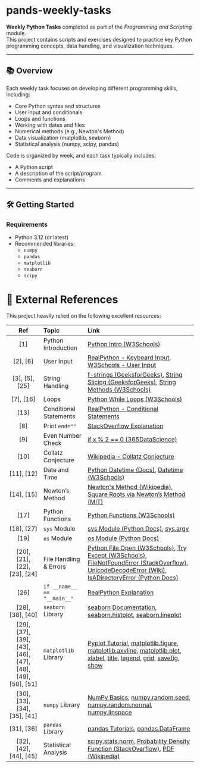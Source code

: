 # pands-weekly-tasks

**Weekly Python Tasks** completed as part of the *Programming and Scripting* module.  
This project contains scripts and exercises designed to practice key Python programming concepts, data handling, and visualization techniques.

---

## 📚 Overview

Each weekly task focuses on developing different programming skills, including:

- Core Python syntax and structures
- User input and conditionals
- Loops and functions
- Working with dates and files
- Numerical methods (e.g., Newton's Method)
- Data visualization (matplotlib, seaborn)
- Statistical analysis (numpy, scipy, pandas)

Code is organized by week, and each task typically includes:

- A Python script
- A description of the script/program
- Comments and explanations

---

## 🛠️ Getting Started

### Requirements
- Python 3.12 (or latest)
- Recommended libraries:
  - `numpy`
  - `pandas`
  - `matplotlib`
  - `seaborn`
  - `scipy`



# 📖 External References

This project heavily relied on the following excellent resources:

| Ref | Topic | Link |
|:---:|:------|:-----|
| [1] | Python Introduction | [Python Intro (W3Schools)](https://www.w3schools.com/python/python_intro.asp) |
| [2], [6] | User Input | [RealPython - Keyboard Input](https://realpython.com/python-keyboard-input/), [W3Schools - User Input](https://www.w3schools.com/python/python_user_input.asp) |
| [3], [5], [25] | String Handling | [f-strings (GeeksforGeeks)](https://www.geeksforgeeks.org/formatted-string-literals-f-strings-python/), [String Slicing (GeeksforGeeks)](https://www.geeksforgeeks.org/string-slicing-in-python/), [String Methods (W3Schools)](https://www.w3schools.com/python/python_strings_methods.asp) |
| [7], [16] | Loops | [Python While Loops (W3Schools)](https://www.w3schools.com/python/python_while_loops.asp) |
| [13] | Conditional Statements | [RealPython - Conditional Statements](https://realpython.com/python-conditional-statements/) |
| [8] | Print `end=""` | [StackOverflow Explanation](https://stackoverflow.com/questions/63569902/whats-the-meaning-of-print-end-in-python) |
| [9] | Even Number Check | [if x % 2 == 0 (365DataScience)](https://365datascience.com/question/please-explain-if-x-2-0/) |
| [10] | Collatz Conjecture | [Wikipedia - Collatz Conjecture](https://en.wikipedia.org/wiki/Collatz_conjecture) |
| [11], [12] | Date and Time | [Python Datetime (Docs)](https://docs.python.org/3.12/library/datetime.html), [Datetime (W3Schools)](https://www.w3schools.com/python/python_datetime.asp) |
| [14], [15] | Newton’s Method | [Newton's Method (Wikipedia)](https://en.wikipedia.org/wiki/Newton%27s_method), [Square Roots via Newton’s Method (MIT)](https://math.mit.edu/~stevenj/18.335/newton-sqrt.pdf) |
| [17] | Python Functions | [Python Functions (W3Schools)](https://www.w3schools.com/python/python_functions.asp) |
| [18], [27] | `sys` Module | [sys Module (Python Docs)](https://docs.python.org/3.12/library/sys.html), [sys.argv](https://docs.python.org/3.12/library/sys.html#sys.argv) |
| [19] | `os` Module | [os Module (Python Docs)](https://docs.python.org/3.12/library/os.html) |
| [20], [21], [22], [23], [24] | File Handling & Errors | [Python File Open (W3Schools)](https://www.w3schools.com/python/python_file_handling.asp), [Try Except (W3Schools)](https://www.w3schools.com/python/python_try_except.asp), [FileNotFoundError (StackOverflow)](https://stackoverflow.com/questions/17658856/why-am-i-getting-a-filenotfounderror), [UnicodeDecodeError (Wiki)](https://wiki.python.org/moin/UnicodeDecodeError), [IsADirectoryError (Python Docs)](https://docs.python.org/3.12/library/exceptions.html#IsADirectoryError) |
| [26] | `if __name__ == "__main__"` | [RealPython Explanation](https://realpython.com/if-name-main-python/) |
| [28], [38], [40] | `seaborn` Library | [seaborn Documentation](https://seaborn.pydata.org/), [seaborn.histplot](https://seaborn.pydata.org/generated/seaborn.histplot.html), [seaborn.lineplot](https://seaborn.pydata.org/generated/seaborn.lineplot.html) |
| [29], [37], [39], [43], [46], [47], [48], [49], [50], [51] | `matplotlib` Library | [Pyplot Tutorial](https://matplotlib.org/stable/tutorials/introductory/pyplot.html), [matplotlib.figure](https://matplotlib.org/stable/api/_as_gen/matplotlib.pyplot.figure.html), [matplotlib.axvline](https://matplotlib.org/stable/api/_as_gen/matplotlib.pyplot.axvline.html), [matplotlib.plot](https://matplotlib.org/stable/api/_as_gen/matplotlib.pyplot.plot.html), [xlabel](https://matplotlib.org/stable/api/_as_gen/matplotlib.pyplot.xlabel.html), [title](https://matplotlib.org/stable/api/_as_gen/matplotlib.pyplot.title.html), [legend](https://matplotlib.org/stable/api/_as_gen/matplotlib.pyplot.legend.html), [grid](https://matplotlib.org/stable/api/_as_gen/matplotlib.pyplot.grid.html), [savefig](https://matplotlib.org/stable/api/_as_gen/matplotlib.pyplot.savefig.html), [show](https://matplotlib.org/stable/api/_as_gen/matplotlib.pyplot.show.html) |
| [30], [33], [34], [35], [41] | `numpy` Library | [NumPy Basics](https://numpy.org/doc/stable/user/absolute_beginners.html), [numpy.random.seed](https://numpy.org/doc/stable/reference/random/generated/numpy.random.seed.html), [numpy.random.normal](https://numpy.org/doc/stable/reference/random/generated/numpy.random.normal.html), [numpy.linspace](https://numpy.org/doc/stable/reference/generated/numpy.linspace.html) |
| [31], [36] | `pandas` Library | [pandas Tutorials](https://pandas.pydata.org/docs/getting_started/intro_tutorials/index.html), [pandas.DataFrame](https://pandas.pydata.org/docs/reference/api/pandas.DataFrame.html) |
| [32], [42], [44], [45] | Statistical Analysis | [scipy.stats.norm](https://docs.scipy.org/doc/scipy/reference/generated/scipy.stats.norm.html), [Probability Density Function (StackOverflow)](https://stackoverflow.com/questions/43602270/what-is-probability-density-function-in-the-context-of-scipy-stats-norm), [PDF (Wikipedia)](https://en.wikipedia.org/wiki/Probability_density_function) |
